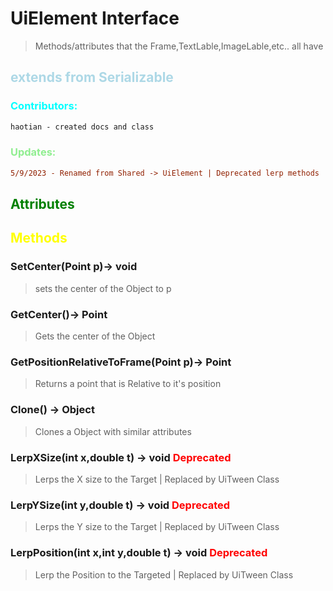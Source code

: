 # UiElement Interface
>Methods/attributes that the Frame,TextLable,ImageLable,etc.. all have
##  <span style="color:lightblue;">extends from Serializable</span>
### <span style="color:cyan;">Contributors:</span>
<!--put your names here between the ``` if you worked on it, and put what you did-->
```diff
haotian - created docs and class
```
### <span style="color:lightgreen;">Updates:</span>
```diff
5/9/2023 - Renamed from Shared -> UiElement | Deprecated lerp methods
```
## <span style="color:green;">Attributes</span>

## <span style="color:yellow;">Methods</span>

### **SetCenter(Point p)**-> void
>sets the center of the Object to p
### **GetCenter()**-> Point
>Gets the center of the Object
### **GetPositionRelativeToFrame(Point p)**-> Point
>Returns a point that is Relative to it's position

### **Clone()** -> Object
>Clones a Object with similar attributes 

### **LerpXSize(int x,double t)** -> void **<span style="color:Red;">Deprecated</span>**
> Lerps the X size to the Target | Replaced by UiTween Class

### **LerpYSize(int y,double t)** -> void **<span style="color:Red;">Deprecated</span>**
> Lerps the Y size to the Target | Replaced by UiTween Class

### **LerpPosition(int x,int y,double t)** -> void **<span style="color:Red;">Deprecated</span>**
> Lerp the Position to the Targeted | Replaced by UiTween Class




